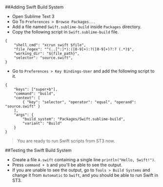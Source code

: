 ##Adding Swift Build System

- Open Sublime Text 3
- Go To `Preferences > Browse Packages...`
- Add a file named `Swift.sublime-build` inside `Packages` directory.
- Copy the following script in `Swift.sublime-build` file.

```
{
 	"shell_cmd": "xcrun swift $file",
 	"file_regex": "^(..[^:]*):([0-9]+):?([0-9]+)?:? (.*)$",
 	"working_dir": "${file_path}",
 	"selector": "source.swift",
}
```
- Go to `Preferences > Key Bindings-User` and add the following script to it.

```
{
	"keys": ["super+b"], 
	"command": "build",
	"context": [
		{ "key": "selector", "operator": "equal", "operand": "source.swift" }
	], 
	"args": {
		"build_system": "Packages/Swift.sublime-build",
		"variant": "Build"
	}
}
```
> You are ready to run Swift scripts from ST3 now.


##Testing the Swift Build System

- Create a file `A.swift` containing a single line `println("Hello, Swift!")`.
- Press `command + b` and you'll be able to see the output.
- If you are unable to see the output, go to `Tools > Build Systems` and change it from `Automatic` to `Swift`, and you should be able to run Swift in ST3.